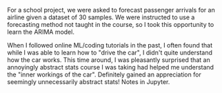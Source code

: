 For a school project, we were asked to forecast passenger arrivals for an airline given a dataset of 30 samples. We were instructed to use a forecasting method not taught in the course, so I took this opportunity to learn the ARIMA model.

When I followed online ML/coding tutorials in the past, I often found that while I was able to learn how to "drive the car", I didn't quite understand how the car works. This time around, I was pleasantly surprised that an annoyingly abstract stats course I was taking had helped me understand the "inner workings of the car". Definitely gained an appreciation for seemingly unnecessarily abstract stats! Notes in Jupyter. 
